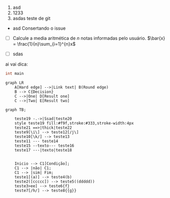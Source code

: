 1. asd
2. 1233
3. asdas
teste de git
- asd
Consertando o issue

- [ ] Calcule a media aritmética de $n$ notas informadas pelo usuário. $\bar{x} = \frac{1}{n}\sum_{i=1}^{n}x$



- [ ] sdas 

ai vai dica: 
```c
int main

```

```mermaid
graph LR
    A[Hard edge] -->|Link text| B(Round edge)
    B --> C{Decision}
    C -->|One| D[Result one]
    C -->|Two| E[Result two]
```
```mermaid
graph TB;

    teste19 -.->|Ssad|teste20
    style teste19 fill:#f9f,stroke:#333,stroke-width:4px
    teste21 ==>|thick|teste22
    teste9[\i\] --> teste12[/j\]
    teste10[\k/] --> teste13
    teste11 --- teste14
    teste15 --texto--- teste16
    teste17 ---|texto|teste18
    

    Inicio --> C1[Condição];
    C1 --> |não| C1;
    C1 --> |sim| Fim;
    teste1[(a)] --> teste4(b)
    teste2([ccccc]) --> teste5((ddddd))
    teste3>ee] --> teste6{f}
    teste7[/h/] --> teste8{{g}}
```
